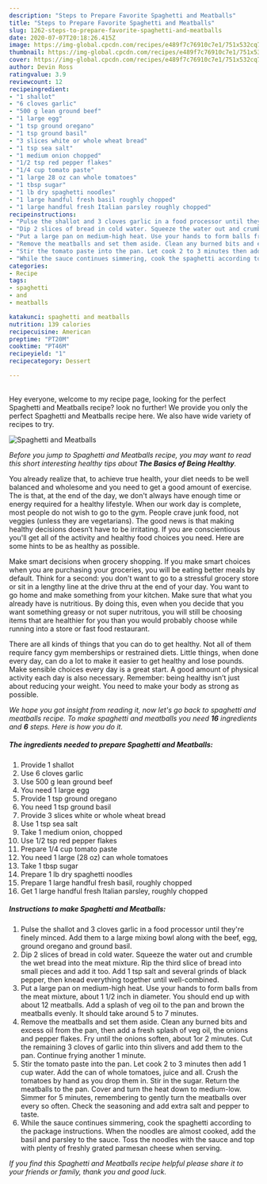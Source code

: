 ```yaml
---
description: "Steps to Prepare Favorite Spaghetti and Meatballs"
title: "Steps to Prepare Favorite Spaghetti and Meatballs"
slug: 1262-steps-to-prepare-favorite-spaghetti-and-meatballs
date: 2020-07-07T20:18:26.415Z
image: https://img-global.cpcdn.com/recipes/e489f7c76910c7e1/751x532cq70/spaghetti-and-meatballs-recipe-main-photo.jpg
thumbnail: https://img-global.cpcdn.com/recipes/e489f7c76910c7e1/751x532cq70/spaghetti-and-meatballs-recipe-main-photo.jpg
cover: https://img-global.cpcdn.com/recipes/e489f7c76910c7e1/751x532cq70/spaghetti-and-meatballs-recipe-main-photo.jpg
author: Devin Ross
ratingvalue: 3.9
reviewcount: 12
recipeingredient:
- "1 shallot"
- "6 cloves garlic"
- "500 g lean ground beef"
- "1 large egg"
- "1 tsp ground oregano"
- "1 tsp ground basil"
- "3 slices white or whole wheat bread"
- "1 tsp sea salt"
- "1 medium onion chopped"
- "1/2 tsp red pepper flakes"
- "1/4 cup tomato paste"
- "1 large 28 oz can whole tomatoes"
- "1 tbsp sugar"
- "1 lb dry spaghetti noodles"
- "1 large handful fresh basil roughly chopped"
- "1 large handful fresh Italian parsley roughly chopped"
recipeinstructions:
- "Pulse the shallot and 3 cloves garlic in a food processor until they&#39;re finely minced. Add them to a large mixing bowl along with the beef, egg, ground oregano and ground basil."
- "Dip 2 slices of bread in cold water. Squeeze the water out and crumble the wet bread into the meat mixture. Rip the third slice of bread into small pieces and add it too. Add 1 tsp salt and several grinds of black pepper, then knead everything together until well-combined."
- "Put a large pan on medium-high heat. Use your hands to form balls from the meat mixture, about 1 1/2 inch in diameter. You should end up with about 12 meatballs. Add a splash of veg oil to the pan and brown the meatballs evenly. It should take around 5 to 7 minutes."
- "Remove the meatballs and set them aside. Clean any burned bits and excess oil from the pan, then add a fresh splash of veg oil, the onions and pepper flakes. Fry until the onions soften, about 1or 2 minutes. Cut the remaining 3 cloves of garlic into thin slivers and add them to the pan. Continue frying another 1 minute."
- "Stir the tomato paste into the pan. Let cook 2 to 3 minutes then add 1 cup water. Add the can of whole tomatoes, juice and all. Crush the tomatoes by hand as you drop them in. Stir in the sugar. Return the meatballs to the pan. Cover and turn the heat down to medium-low. Simmer for 5 minutes, remembering to gently turn the meatballs over every so often. Check the seasoning and add extra salt and pepper to taste."
- "While the sauce continues simmering, cook the spaghetti according to the package instructions. When the noodles are almost cooked, add the basil and parsley to the sauce. Toss the noodles with the sauce and top with plenty of freshly grated parmesan cheese when serving."
categories:
- Recipe
tags:
- spaghetti
- and
- meatballs

katakunci: spaghetti and meatballs 
nutrition: 139 calories
recipecuisine: American
preptime: "PT20M"
cooktime: "PT46M"
recipeyield: "1"
recipecategory: Dessert

---
```

<br>
Hey everyone, welcome to my recipe page, looking for the perfect Spaghetti and Meatballs recipe? look no further! We provide you only the perfect Spaghetti and Meatballs recipe here. We also have wide variety of recipes to try.
<br>


![Spaghetti and Meatballs](https://img-global.cpcdn.com/recipes/e489f7c76910c7e1/751x532cq70/spaghetti-and-meatballs-recipe-main-photo.jpg)

<i>Before you jump to Spaghetti and Meatballs recipe, you may want to read this short interesting healthy tips about <strong>The Basics of Being Healthy</strong>.</i>

You already realize that, to achieve true health, your diet needs to be well balanced and wholesome and you need to get a good amount of exercise. The  is that, at the end of the day, we don't always have enough time or energy required for a healthy lifestyle. When our work day is complete, most people do not wish to go to the gym. People crave junk food, not veggies (unless they are vegetarians). The good news is that making healthy decisions doesn’t have to be irritating. If you are conscientious you'll get all of the activity and healthy food choices you need. Here are some hints to be as healthy as possible.

Make smart decisions when grocery shopping. If you make smart choices when you are purchasing your groceries, you will be eating better meals by default. Think for a second: you don't want to go to a stressful grocery store or sit in a lengthy line at the drive thru at the end of your day. You want to go home and make something from your kitchen. Make sure that what you already have is nutritious. By doing this, even when you decide that you want something greasy or not super nutritous, you will still be choosing items that are healthier for you than you would probably choose while running into a store or fast food restaurant.

There are all kinds of things that you can do to get healthy. Not all of them require fancy gym memberships or restrained diets. Little things, when done every day, can do a lot to make it easier to get healthy and lose pounds. Make sensible choices every day is a great start. A good amount of physical activity each day is also necessary. Remember: being healthy isn’t just about reducing your weight. You need to make your body as strong as possible. 


<i>We hope you got insight from reading it, now let's go back to spaghetti and meatballs recipe. To make spaghetti and meatballs you need <strong>16</strong> ingredients and <strong>6</strong> steps. Here is how you do it.
</i>

##### The ingredients needed to prepare Spaghetti and Meatballs:

1. Provide 1 shallot
1. Use 6 cloves garlic
1. Use 500 g lean ground beef
1. You need 1 large egg
1. Provide 1 tsp ground oregano
1. You need 1 tsp ground basil
1. Provide 3 slices white or whole wheat bread
1. Use 1 tsp sea salt
1. Take 1 medium onion, chopped
1. Use 1/2 tsp red pepper flakes
1. Prepare 1/4 cup tomato paste
1. You need 1 large (28 oz) can whole tomatoes
1. Take 1 tbsp sugar
1. Prepare 1 lb dry spaghetti noodles
1. Prepare 1 large handful fresh basil, roughly chopped
1. Get 1 large handful fresh Italian parsley, roughly chopped


##### Instructions to make Spaghetti and Meatballs:

1. Pulse the shallot and 3 cloves garlic in a food processor until they&#39;re finely minced. Add them to a large mixing bowl along with the beef, egg, ground oregano and ground basil.
1. Dip 2 slices of bread in cold water. Squeeze the water out and crumble the wet bread into the meat mixture. Rip the third slice of bread into small pieces and add it too. Add 1 tsp salt and several grinds of black pepper, then knead everything together until well-combined.
1. Put a large pan on medium-high heat. Use your hands to form balls from the meat mixture, about 1 1/2 inch in diameter. You should end up with about 12 meatballs. Add a splash of veg oil to the pan and brown the meatballs evenly. It should take around 5 to 7 minutes.
1. Remove the meatballs and set them aside. Clean any burned bits and excess oil from the pan, then add a fresh splash of veg oil, the onions and pepper flakes. Fry until the onions soften, about 1or 2 minutes. Cut the remaining 3 cloves of garlic into thin slivers and add them to the pan. Continue frying another 1 minute.
1. Stir the tomato paste into the pan. Let cook 2 to 3 minutes then add 1 cup water. Add the can of whole tomatoes, juice and all. Crush the tomatoes by hand as you drop them in. Stir in the sugar. Return the meatballs to the pan. Cover and turn the heat down to medium-low. Simmer for 5 minutes, remembering to gently turn the meatballs over every so often. Check the seasoning and add extra salt and pepper to taste.
1. While the sauce continues simmering, cook the spaghetti according to the package instructions. When the noodles are almost cooked, add the basil and parsley to the sauce. Toss the noodles with the sauce and top with plenty of freshly grated parmesan cheese when serving.


<i>If you find this Spaghetti and Meatballs recipe helpful please share it to your friends or family, thank you and good luck.</i>
